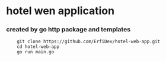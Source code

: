 # hotel wen application

### created by go http package and templates

```
    git clone https://github.com/ErfiDev/hotel-web-app.git
    cd hotel-web-app
    go run main.go
```